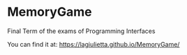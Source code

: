 # MemoryGame
Final Term of the exams of Programming Interfaces

You can find it at: https://lagiulietta.github.io/MemoryGame/
